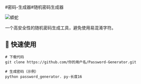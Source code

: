 #密码-生成器#随机密码生成器

![蟒蛇](https://img.shields.io/badge/Python-3.8+-blue)

一个高安全性的随机密码生成工具，避免使用易混淆字符。

## 🚀 快速使用
```猛敲
# 下载代码
git clone https://github.com/你的用户名/Password-Generator.git

# 生成密码（示例）
python password_generator. py-长度16
